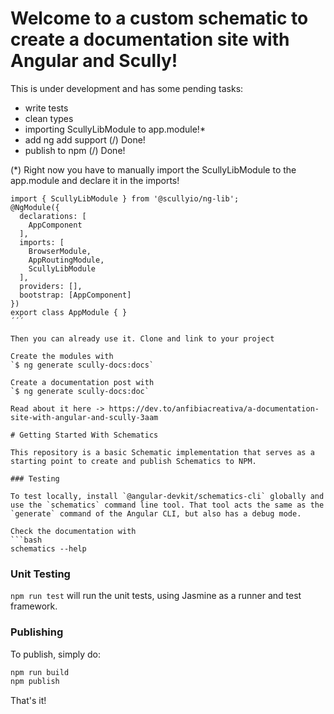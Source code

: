 # Welcome to a custom schematic to create a documentation site with Angular and Scully!

This is under development and has some pending tasks:
* write tests
* clean types
* importing ScullyLibModule to app.module!*
* add ng add support (/) Done!
* publish to npm (/) Done!

(*) Right now you have to manually import the ScullyLibModule to the app.module and declare it in the imports!

```
import { ScullyLibModule } from '@scullyio/ng-lib';
@NgModule({
  declarations: [
    AppComponent
  ],
  imports: [
    BrowserModule,
    AppRoutingModule,
    ScullyLibModule
  ],
  providers: [],
  bootstrap: [AppComponent]
})
export class AppModule { }
´´´

Then you can already use it. Clone and link to your project

Create the modules with
`$ ng generate scully-docs:docs`

Create a documentation post with
`$ ng generate scully-docs:doc`

Read about it here -> https://dev.to/anfibiacreativa/a-documentation-site-with-angular-and-scully-3aam

# Getting Started With Schematics

This repository is a basic Schematic implementation that serves as a starting point to create and publish Schematics to NPM.

### Testing

To test locally, install `@angular-devkit/schematics-cli` globally and use the `schematics` command line tool. That tool acts the same as the `generate` command of the Angular CLI, but also has a debug mode.

Check the documentation with
```bash
schematics --help
```

### Unit Testing

`npm run test` will run the unit tests, using Jasmine as a runner and test framework.

### Publishing

To publish, simply do:

```bash
npm run build
npm publish
```

That's it!
 
